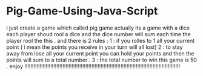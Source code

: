 # Pig-Game-Using-Java-Script
i just create a game 
which called pig game 
actually its a game with a dice
each player shoud rool a dice and
the dice number will sum each time 
the player rool the this . 
and there is 2 rules : 
1 : if you rolles to 1 all your current point ( i mean the points you receive in your turn will all lost) 
2 : to stay away from lose all your current point you can hold your points and then the points will sum to a total number . 
3 : the total number to win this game is 50 . 
enjoy !!!!!!!!!!!!!!!!!!!!!!!!!!!!!!!!!!!!!!!!!!!!!!!!!!!!!!!!!!!!!!!!!!!!!!!!!!!!!!!!!!!!!!!!!!!!!!!!!!!!!!
